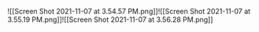 
![[Screen Shot 2021-11-07 at 3.54.57 PM.png]]![[Screen Shot 2021-11-07 at 3.55.19 PM.png]]![[Screen Shot 2021-11-07 at 3.56.28 PM.png]]
